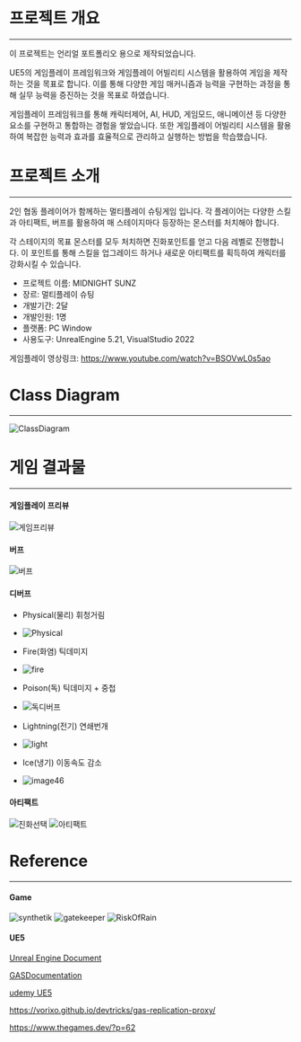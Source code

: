 # 프로젝트 개요
---
이 프로젝트는 언리얼 포트폴리오 용으로 제작되었습니다.


UE5의 게임플레이 프레임워크와 게임플레이 어빌리티 시스템을 활용하여 게임을 제작하는
것을 목표로 합니다. 이를 통해 다양한 게임 매커니즘과 능력을 구현하는 과정을 통해 
실무 능력을 증진하는 것을 목표로 하였습니다.

게임플레이 프레임워크를 통해 캐릭터제어, AI, HUD, 게임모드, 애니메이션 등 다양한 요소를
구현하고 통합하는 경험을 쌓았습니다. 또한 게임플레이 어빌리티 시스템을 활용하여 
복잡한 능력과 효과를 효율적으로 관리하고 실행하는 방법을 학습했습니다.

# 프로젝트 소개
---
2인 협동 플레이어가 함께하는 멀티플레이 슈팅게임 입니다. 
각 플레이어는 다양한 스킬과 아티팩트, 버프를 활용하여 매 스테이지마다 등장하는 몬스터를 처치해야 합니다.

각 스테이지의 목표 몬스터를 모두 처치하면 진화포인트를 얻고 다음 레벨로 진행합니다.
이 포인트를 통해 스킬을 업그레이드 하거나 새로운 아티팩트를 획득하여 캐릭터를 강화시킬 수 있습니다.


+ 프로젝트 이름: MIDNIGHT SUNZ
+ 장르: 멀티플레이 슈팅
+ 개발기간: 2달
+ 개발인원: 1명
+ 플랫폼: PC Window
+ 사용도구: UnrealEngine 5.21, VisualStudio 2022

게임플레이 영상링크: <https://www.youtube.com/watch?v=BSOVwL0s5ao>

# Class Diagram
---

![ClassDiagram](https://github.com/poiu9209/UE5-MIDNIGHTSUNZ/assets/22052262/2c6e439d-0117-465c-b628-17c6dac106c3)


# 게임 결과물
---

#### 게임플레이 프리뷰
![게임프리뷰](https://github.com/poiu9209/UE5-MIDNIGHTSUNZ/assets/22052262/c25f9d7b-ef78-4bc2-bfbf-cbe992c631e3)


#### 버프
![버프](https://github.com/poiu9209/UE5-MIDNIGHTSUNZ/assets/22052262/90c2b364-3f84-41f1-ad36-03748c85dd96)


#### 디버프
+ Physical(물리) 휘청거림
+ ![Physical](https://github.com/poiu9209/UE5-MIDNIGHTSUNZ/assets/22052262/de36b948-54d3-46f9-8583-ebf90380e6df)

+ Fire(화염) 틱데미지
+ ![fire](https://github.com/poiu9209/UE5-MIDNIGHTSUNZ/assets/22052262/336d758c-51bf-46ae-b868-30dbd38eb7fb)

+ Poison(독) 틱데미지 + 중첩
+ ![독디버프](https://github.com/poiu9209/UE5-MIDNIGHTSUNZ/assets/22052262/bf236198-53ec-4744-aa70-00e5b2ceb901)

+ Lightning(전기) 연쇄번개
+ ![light](https://github.com/poiu9209/UE5-MIDNIGHTSUNZ/assets/22052262/cd597166-eeab-4490-8a1d-f7f7d2ac0f59)

+ Ice(냉기) 이동속도 감소
+ ![image46](https://github.com/poiu9209/UE5-MIDNIGHTSUNZ/assets/22052262/17dcc268-43b0-41d6-9159-f394b014ab8b)


#### 아티팩트

![진화선택](https://github.com/poiu9209/UE5-MIDNIGHTSUNZ/assets/22052262/33a2f684-0634-4f92-838e-33bcfc1909b6)
![아티팩트](https://github.com/poiu9209/UE5-MIDNIGHTSUNZ/assets/22052262/221a657f-df2a-4d7f-a811-b9a6179c5c04)

# Reference
---

#### Game
![synthetik](https://github.com/poiu9209/UE5-MIDNIGHTSUNZ/assets/22052262/cba22c6b-b77c-4f9a-85b8-a376b821f94d)
![gatekeeper](https://github.com/poiu9209/UE5-MIDNIGHTSUNZ/assets/22052262/9a847c34-7ba2-450e-8eff-3fadec74a010)
![RiskOfRain](https://github.com/poiu9209/UE5-MIDNIGHTSUNZ/assets/22052262/ef0d93c2-212e-4742-8cb8-498fde3669db)

#### UE5
[Unreal Engine Document](https://dev.epicgames.com/documentation/en-us/unreal-engine/making-interactive-experiences-and-gameplay-in-unreal-engine?application_version=5.4)

[GASDocumentation](https://github.com/tranek/GASDocumentation#41-ability-system-component)

[udemy UE5](https://www.udemy.com/course/unreal-engine-5-gas-top-down-rpg/?couponCode=ST21MT61124)

<https://vorixo.github.io/devtricks/gas-replication-proxy/>

<https://www.thegames.dev/?p=62>
